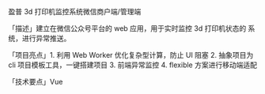 盈普 3d 打印机监控系统微信商户端/管理端 

「描述」建立在微信公众号平台的 web 应用，用于实时监控 3d 打印机状态的 系统，进行异常推送。 

「项目亮点」1. 利用 Web Worker 优化复杂型计算，防止 UI 阻塞 2. 抽象项目为 cli 项目模板工具，一键搭建项目 3. 前端异常监控 4. flexible 方案进行移动端适配 

「技术要点」Vue